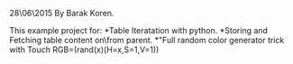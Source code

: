 28\06\2015
By Barak Koren.

This example project for:
*Table Iteratation with python.
*Storing and Fetching table content on\from parent.
*"Full random color generator trick with Touch
  RGB=(rand(x)(H=x,S=1,V=1))